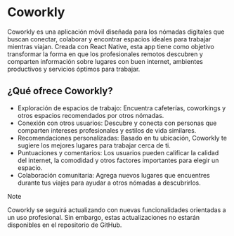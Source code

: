 # Coworkly
Coworkly es una aplicación móvil diseñada para los nómadas digitales que buscan conectar, colaborar y encontrar espacios ideales para trabajar mientras viajan. Creada con React Native, esta app tiene como objetivo transformar la forma en que los profesionales remotos descubren y comparten información sobre lugares con buen internet, ambientes productivos y servicios óptimos para trabajar.

## ¿Qué ofrece Coworkly?
- Exploración de espacios de trabajo: Encuentra cafeterías, coworkings y otros espacios recomendados por otros nómadas.
- Conexión con otros usuarios: Descubre y conecta con personas que comparten intereses profesionales y estilos de vida similares.
- Recomendaciones personalizadas: Basado en tu ubicación, Coworkly te sugiere los mejores lugares para trabajar cerca de ti.
- Puntuaciones y comentarios: Los usuarios pueden calificar la calidad del internet, la comodidad y otros factores importantes para elegir un espacio.
- Colaboración comunitaria: Agrega nuevos lugares que encuentres durante tus viajes para ayudar a otros nómadas a descubrirlos.


> [!NOTE]
> Coworkly se seguirá actualizando con nuevas funcionalidades orientadas a un uso profesional. Sin embargo, estas actualizaciones no estarán disponibles en el repositorio de GitHub.
